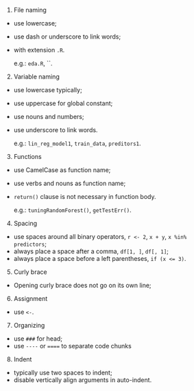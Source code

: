 1. File naming
* use lowercase;
* use dash or underscore to link words;
* with extension `.R`.

  e.g.: `eda.R`, ``.

2. Variable naming
* use lowercase typically;
* use uppercase for global constant;
* use nouns and numbers;
* use underscore to link words.

  e.g.: `lin_reg_model1`, `train_data`, `preditors1`.
 
3. Functions
* use CamelCase as function name;
* use verbs and nouns as function name;
* `return()` clause is not necessary in function body.

  e.g.: `tuningRandomForest()`, `getTestErr()`.
  
4. Spacing
* use spaces around all binary operators, `r <- 2`, `x + y`, `x %in% predictors`;
* always place a space after a comma, `df[1, ]`, `df[, 1]`;
* always place a space before a left parentheses, `if (x <= 3)`.

5. Curly brace
* Opening curly brace does not go on its own line;

6. Assignment
* use `<-`.

7. Organizing
* use `###` for head;
* use `----` or `====` to separate code chunks

8. Indent
* typically use two spaces to indent;
* disable vertically align arguments in auto-indent.
